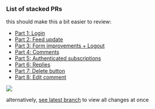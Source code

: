 ### List of stacked PRs

this should make this a bit easier to review:

- [Part 1: Login](https://github.com/jneiku/makana-rpt-ui/pull/1)
- [Part 2: Feed update](https://github.com/jneiku/makana-rpt-ui/pull/2)
- [Part 3: Form improvements + Logout](https://github.com/jneiku/makana-rpt-ui/pull/3)
- [Part 4: Comments](https://github.com/jneiku/makana-rpt-ui/pull/4)
- [Part 5: Authenticated subscriptions](https://github.com/jneiku/makana-rpt-ui/pull/5)
- [Part 6: Replies](https://github.com/jneiku/makana-rpt-ui/pull/6)
- [Part 7: Delete button](https://github.com/jneiku/makana-rpt-ui/pull/7)
- [Part 8: Edit comment](https://github.com/jneiku/makana-rpt-ui/pull/8)

![](https://graysonkoonce.com/content/images/2016/05/Screen-Shot-2016-05-25-at-4-01-23-PM.png)

alternatively, [see latest branch](https://github.com/SalesforceFoundation/makana-rpt-ui/compare/master...jneiku:latest) to view all changes at once
